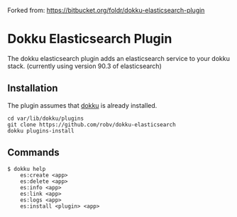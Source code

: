 Forked from: https://bitbucket.org/foldr/dokku-elasticsearch-plugin

# Dokku Elasticsearch Plugin

The dokku elasticsearch plugin adds an elasticsearch service to your
dokku stack. (currently using version 90.3 of elasticsearch)

## Installation

The plugin assumes that [dokku](https://github.com/progrium/dokku) is
already installed.

```
cd var/lib/dokku/plugins
git clone https://github.com/robv/dokku-elasticsearch
dokku plugins-install
```

## Commands

```
$ dokku help
    es:create <app>
    es:delete <app>
    es:info <app>
    es:link <app>
    es:logs <app>
    es:install <plugin> <app>
```
